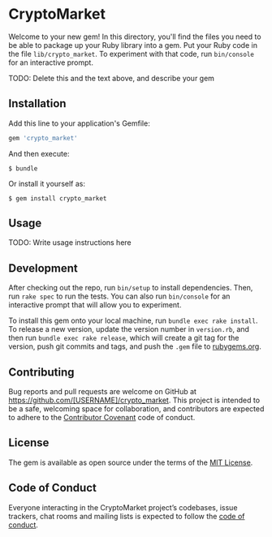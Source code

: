 # CryptoMarket

Welcome to your new gem! In this directory, you'll find the files you need to be able to package up your Ruby library into a gem. Put your Ruby code in the file `lib/crypto_market`. To experiment with that code, run `bin/console` for an interactive prompt.

TODO: Delete this and the text above, and describe your gem

## Installation

Add this line to your application's Gemfile:

```ruby
gem 'crypto_market'
```

And then execute:

    $ bundle

Or install it yourself as:

    $ gem install crypto_market

## Usage

TODO: Write usage instructions here

## Development

After checking out the repo, run `bin/setup` to install dependencies. Then, run `rake spec` to run the tests. You can also run `bin/console` for an interactive prompt that will allow you to experiment.

To install this gem onto your local machine, run `bundle exec rake install`. To release a new version, update the version number in `version.rb`, and then run `bundle exec rake release`, which will create a git tag for the version, push git commits and tags, and push the `.gem` file to [rubygems.org](https://rubygems.org).

## Contributing

Bug reports and pull requests are welcome on GitHub at https://github.com/[USERNAME]/crypto_market. This project is intended to be a safe, welcoming space for collaboration, and contributors are expected to adhere to the [Contributor Covenant](http://contributor-covenant.org) code of conduct.

## License

The gem is available as open source under the terms of the [MIT License](http://opensource.org/licenses/MIT).

## Code of Conduct

Everyone interacting in the CryptoMarket project’s codebases, issue trackers, chat rooms and mailing lists is expected to follow the [code of conduct](https://github.com/[USERNAME]/crypto_market/blob/master/CODE_OF_CONDUCT.md).

